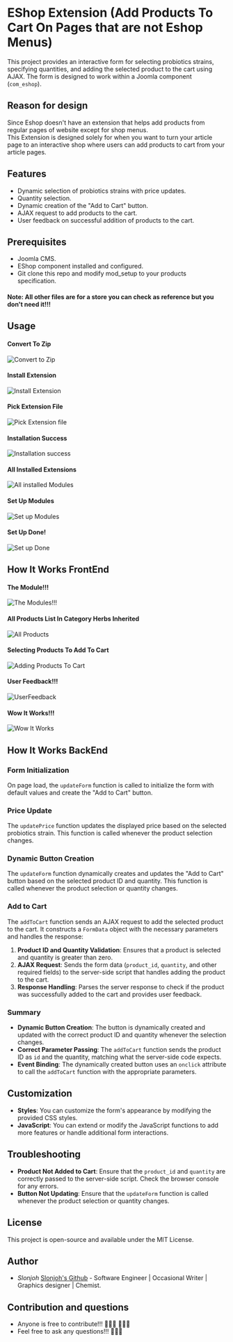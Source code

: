 # EShop Extension (Add Products To Cart On Pages that are not Eshop Menus)

This project provides an interactive form for selecting probiotics strains, specifying quantities, and adding the selected product to the cart using AJAX. The form is designed to work within a Joomla component (`com_eshop`).


## Reason for design

Since Eshop doesn't have an extension that helps add products from regular pages of website except for shop menus.                                          
This Extension is designed solely for when you want to turn your article page to an interactive shop where users can add products to cart from your article pages.

## Features

- Dynamic selection of probiotics strains with price updates.
- Quantity selection.
- Dynamic creation of the "Add to Cart" button.
- AJAX request to add products to the cart.
- User feedback on successful addition of products to the cart.

## Prerequisites

- Joomla CMS.
- EShop component installed and configured.
- Git clone this repo and modify mod_setup to your products specification.

#### Note: All other files are for a store you can check as reference but you don't need it!!!

## Usage

#### Convert To Zip

![Convert to Zip](/templates/convert_to_zip.png)

#### Install Extension

![Install Extension](/templates/install_extension.png)

#### Pick Extension File

![Pick Extension file](/templates/install_extension1.png)

#### Installation Success

![Installation success](/templates/installation_success.png)

#### All Installed Extensions

![All installed Modules](/templates/mod_screenshots.png)

#### Set Up Modules

![Set up Modules](/templates/setting_up_mods1.png)

#### Set Up Done!

![Set up Done](/templates/setting_up_done.png)



## How It Works FrontEnd

#### The Module!!!

![The Modules!!!](/templates/how_it_works.png)

#### All Products List In Category Herbs Inherited

![All Products](/templates/products_list.png)

#### Selecting Products To Add To Cart

![Adding Products To Cart](/templates/adding_product.png)

#### User Feedback!!!

![UserFeedback](/templates/items_added.png)

#### Wow It Works!!!

![Wow It Works](/templates/cart.png)

## How It Works BackEnd

### Form Initialization

On page load, the `updateForm` function is called to initialize the form with default values and create the "Add to Cart" button.

### Price Update

The `updatePrice` function updates the displayed price based on the selected probiotics strain. This function is called whenever the product selection changes.

### Dynamic Button Creation

The `updateForm` function dynamically creates and updates the "Add to Cart" button based on the selected product ID and quantity. This function is called whenever the product selection or quantity changes.

### Add to Cart

The `addToCart` function sends an AJAX request to add the selected product to the cart. It constructs a `FormData` object with the necessary parameters and handles the response:

1. **Product ID and Quantity Validation**: Ensures that a product is selected and quantity is greater than zero.
2. **AJAX Request**: Sends the form data (`product_id`, `quantity`, and other required fields) to the server-side script that handles adding the product to the cart.
3. **Response Handling**: Parses the server response to check if the product was successfully added to the cart and provides user feedback.

### Summary

- **Dynamic Button Creation**: The button is dynamically created and updated with the correct product ID and quantity whenever the selection changes.
- **Correct Parameter Passing**: The `addToCart` function sends the product ID as `id` and the quantity, matching what the server-side code expects.
- **Event Binding**: The dynamically created button uses an `onclick` attribute to call the `addToCart` function with the appropriate parameters.

## Customization

- **Styles**: You can customize the form's appearance by modifying the provided CSS styles.
- **JavaScript**: You can extend or modify the JavaScript functions to add more features or handle additional form interactions.

## Troubleshooting

- **Product Not Added to Cart**: Ensure that the `product_id` and `quantity` are correctly passed to the server-side script. Check the browser console for any errors.
- **Button Not Updating**: Ensure that the `updateForm` function is called whenever the product selection or quantity changes.

## License

This project is open-source and available under the MIT License.

## Author
- *Slonjoh* [Slonjoh's Github](https://github.com/Slonjoh) - Software Engineer | Occasional Writer | Graphics designer | Chemist.

## Contribution and questions
- Anyone is free to contribute!!! 🧑🏽‍💻 👩🏽‍💻
- Feel free to ask any questions!!! 🙇🏽‍♂️
